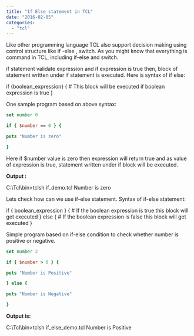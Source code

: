 ```yaml
---
title: "If Else statement in TCL"
date: "2016-02-05"
categories: 
  - "tcl"
---
```


Like other programming language TCL also support decision making using control structure like if -else , switch. As you might know that everything is command in TCL, including if-else and switch.

if statement validate expression and if expression is true then, block of statement written under if statement is executed. Here is syntax of if else:

if {boolean\_expression} {
   \# This block will be executed if boolean expression is true
}

One sample program based on above syntax:

```tcl
set number 0

if { $number == 0 } {

puts "Number is zero"

}
```

Here if $number value is zero then expression will return true and as value of expression is true, statement written under if block will be executed.

**Output :**

C:\\Tcl\\bin>tclsh if\_demo.tcl Number is zero

Lets check how can we use if-else statement. Syntax of if-else statement:

if { boolean\_expression } {
  \# If the boolean expression is true this block will get executed
} else {
  \# If the boolean expression is false this block will get executed
}

Simple program based on if-else condition to check whether number is positive or negative.

```tcl
set number 2

if { $number > 0 } {

puts "Number is Positive"

} else {

puts "Number is Negative"

}
```

**Output is:**

C:\\Tcl\\bin>tclsh if\_else\_demo.tcl Number is Positive

